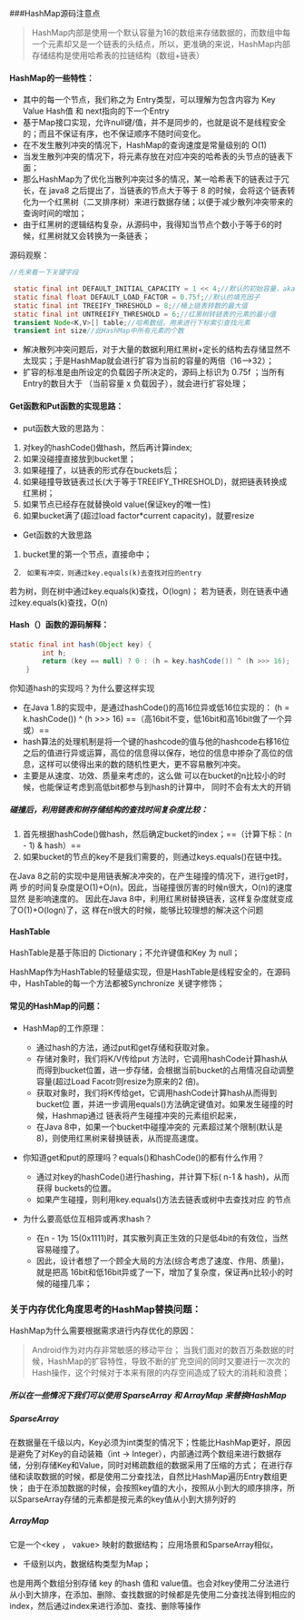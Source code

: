 ###HashMap源码注意点
> HashMap内部是使用一个默认容量为16的数组来存储数据的，而数组中每一个元素却又是一个链表的头结点，所以，更准确的来说，HashMap内部存储结构是使用哈希表的拉链结构（数组+链表）
#### HashMap的一些特性：
+ 其中的每一个节点，我们称之为 Entry类型，可以理解为包含内容为 Key Value Hash值 和 next指向的下一个Entry
+  基于Map接口实现，允许null键/值，并不是同步的，也就是说不是线程安全的；而且不保证有序，也不保证顺序不随时间变化。
+  在不发生散列冲突的情况下，HashMap的查询速度是常量级别的 O(1)
+  当发生散列冲突的情况下，将元素存放在对应冲突的哈希表的头节点的链表下面；
+  那么HashMap为了优化当散列冲突过多的情况，某一哈希表下的链表过于冗长，在 java8 之后提出了，当链表的节点大于等于 8 的时候，会将这个链表转化为一个红黑树（二叉排序树）来进行数据存储；以便于减少散列冲突带来的查询时间的增加；
+  由于红黑树的逻辑结构复杂，从源码中，我得知当节点个数小于等于6的时候，红黑树就又会转换为一条链表；

源码观察：
```java
//先来看一下关键字段

 static final int DEFAULT_INITIAL_CAPACITY = 1 << 4;//默认的初始容量，aka 16
 static final float DEFAULT_LOAD_FACTOR = 0.75f;//默认的填充因子
 static final int TREEIFY_THRESHOLD = 8;//桶上链表转数的最大值
 static final int UNTREEIFY_THRESHOLD = 6;//红黑树转链表的元素的最小值
 transient Node<K,V>[] table;//哈希数组，用来进行下标索引查找元素
 transient int size//此HashMap中所有元素的个数
```
+ 解决散列冲突问题后，对于大量的数据利用红黑树+定长的结构去存储显然不太现实；于是HashMap就会进行扩容为当前的容量的两倍（16—>32）；
+ 扩容的标准是由所设定的负载因子所决定的，源码上标识为 0.75f ；当所有Entry的数目大于 （当前容量 x 负载因子），就会进行扩容处理；

#### Get函数和Put函数的实现思路：
+ put函数大致的思路为：
1.	对key的hashCode()做hash，然后再计算index; 
2.	如果没碰撞直接放到bucket里； 	
3.	如果碰撞了，以链表的形式存在buckets后；
4.	如果碰撞导致链表过长(大于等于TREEIFY_THRESHOLD)，就把链表转换成 红黑树； 
5.	如果节点已经存在就替换old	value(保证key的唯一性) 
6. 如果bucket满了(超过load	factor*current	capacity)，就要resize

+ Get函数的大致思路
1.	bucket里的第一个节点，直接命中； 
2.		如果有冲突，则通过key.equals(k)去查找对应的entry
若为树，则在树中通过key.equals(k)查找，O(logn)；
若为链表，则在链表中通过key.equals(k)查找，O(n)

#### Hash（）函数的源码解释：
```java
static final int hash(Object key) {
        int h;
        return (key == null) ? 0 : (h = key.hashCode()) ^ (h >>> 16);
    }
```
你知道hash的实现吗？为什么要这样实现
+ 在Java	1.8的实现中，是通过hashCode()的高16位异或低16位实现的：	(h	= k.hashCode())	^	(h	>>>	16)	==（高16bit不变，低16bit和高16bit做了一个异 或）==
+ hash算法的处理机制是将一个键的hashcode的值与他的hashcode右移16位之后的值进行异或运算，高位的信息得以保存，地位的信息中掺杂了高位的信息，这样可以使得出来的数的随机性更大，更不容易散列冲突。
+ 主要是从速度、功效、质量来考虑的，这么做 可以在bucket的n比较小的时候，也能保证考虑到高低bit都参与到hash的计算中， 同时不会有太大的开销

##### 碰撞后，利用链表和树存储结构的查找时间复杂度比较：
1.	首先根据hashCode()做hash，然后确定bucket的index；==（计算下标：(n	-	1)	&	hash）==
2.	如果bucket的节点的key不是我们需要的，则通过keys.equals()在链中找。

在Java	8之前的实现中是用链表解决冲突的，在产生碰撞的情况下，进行get时，两 步的时间复杂度是O(1)+O(n)。因此，当碰撞很厉害的时候n很大，O(n)的速度显然 是影响速度的。
因此在Java	8中，利用红黑树替换链表，这样复杂度就变成了O(1)+O(logn)了，这 样在n很大的时候，能够比较理想的解决这个问题

#### HashTable
HashTable是基于陈旧的 Dictionary；不允许键值和Key 为 null；

HashMap作为HashTable的轻量级实现，但是HashTable是线程安全的，在源码中，HashTable的每一个方法都被Synchronize 关键字修饰；

#### 常见的HashMap的问题：
+ HashMap的工作原理： 
	+ 通过hash的方法，通过put和get存储和获取对象。
	+ 存储对象时，我们将K/V传给put 方法时，它调用hashCode计算hash从而得到bucket位置，进一步存储，会根据当前bucket的占用情况自动调整容量(超过Load	Facotr则resize为原来的2 倍)。
	+ 获取对象时，我们将K传给get，它调用hashCode计算hash从而得到bucket位 置，并进一步调用equals()方法确定键值对。如果发生碰撞的时候，Hashmap通过 链表将产生碰撞冲突的元素组织起来，
	+ 在Java	8中，如果一个bucket中碰撞冲突的 元素超过某个限制(默认是8)，则使用红黑树来替换链表，从而提高速度。 

+ 你知道get和put的原理吗？equals()和hashCode()的都有什么作用？ 
	+  通过对key的hashCode()进行hashing，并计算下标(	n-1	&	hash)，从而获得 buckets的位置。
	+  如果产生碰撞，则利用key.equals()方法去链表或树中去查找对应 的节点

+ 为什么要高低位互相异或再求hash？
	+ 在n	-	1为 15(0x1111)时，其实散列真正生效的只是低4bit的有效位，当然容易碰撞了。
	+ 因此，设计者想了一个顾全大局的方法(综合考虑了速度、作用、质量)，就是把高 16bit和低16bit异或了一下，增加了复杂度，保证再n比较小的时候的碰撞几率；

### 关于内存优化角度思考的HashMap替换问题：
HashMap为什么需要根据需求进行内存优化的原因：
> Android作为对内存非常敏感的移动平台；
> 当我们面对的数百万条数据的时候，HashMap的扩容特性，导致不断的扩充空间的同时又要进行一次次的Hash操作，这个时候对于本来有限的内存空间造成了较大的消耗和浪费；

##### 所以在一些情况下我们可以使用 SparseArray 和 ArrayMap 来替换HashMap

##### SparseArray
在数据量在千级以内，Key必须为int类型的情况下；性能比HashMap更好，原因是避免了对Key的自动装箱（int -> Integer），内部通过两个数组来进行数据存储，分别存储Key和Value，同时对稀疏数组的数据采用了压缩的方式；
在进行存储和读取数据的时候，都是使用二分查找法，自然比HashMap遍历Entry数组更快；
由于在添加数据的时候，会按照key值的大小，按照从小到大的顺序排序，所以SparseArray存储的元素都是按元素的key值从小到大排列好的

##### ArrayMap
它是一个<key ， vakue> 映射的数据结构；
应用场景和SparseArray相似，
+ 千级别以内，数据结构类型为Map；

也是用两个数组分别存储 key 的hash 值和 value值。也会对key使用二分法进行从小到大排序，在添加、删除、查找数据的时候都是先使用二分查找法得到相应的index，然后通过index来进行添加、查找、删除等操作
	




